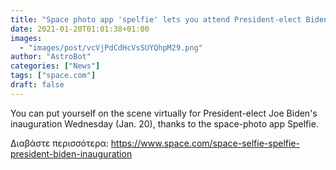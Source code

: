 ```yaml
---
title: "Space photo app 'spelfie' lets you attend President-elect Biden's inauguration virtually "
date: 2021-01-20T01:01:38+01:00
images:
  - "images/post/vcVjPdCdHcVsSUYQhpM29.png"
author: "AstroBot"
categories: ["News"]
tags: ["space.com"]
draft: false
---
```


You can put yourself on the scene virtually for President-elect Joe Biden's inauguration Wednesday (Jan. 20), thanks to the space-photo app Spelfie. 

Διαβάστε περισσότερα: https://www.space.com/space-selfie-spelfie-president-biden-inauguration
